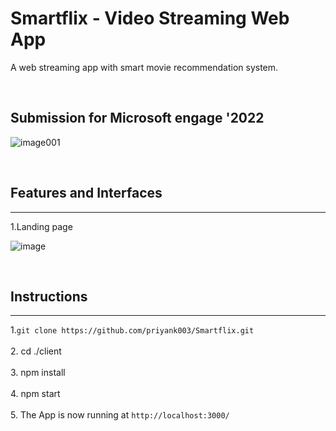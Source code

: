 # Smartflix - Video Streaming Web App

A web streaming app with smart movie recommendation system.

<br/>

## Submission for Microsoft engage '2022

![image001](https://user-images.githubusercontent.com/79754424/167501435-3fea72dd-0e81-4bc3-bb7a-1ca85a715d49.jpg)

<br/>


## Features and Interfaces

-------------------------------------------------------------------------------------------------------------------------------------------------------------------------
  1.Landing page
  
  ![image](https://user-images.githubusercontent.com/79754424/167499938-f9174afd-19b8-42b7-b68b-1780b872ea2b.png)

<br/>

## Instructions

-------------------------------------------------------------------------------------------------------------------------------------------------------------------------

  1.`git clone https://github.com/priyank003/Smartflix.git`<br/>
  <br/>
  2. cd ./client <br/>
  <br/>
  3. npm install <br/>
  <br/>
  4. npm start <br/>
  <br/>
  5. The App is now running at `http://localhost:3000/`

